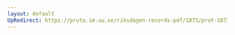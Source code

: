 ```yaml
---
layout: default
UpRedirect: https://pruto.im.uu.se/riksdagen-records-pdf/1873/prot-1873--fk--206/prot-1873--fk--206_001.pdf
---
```

